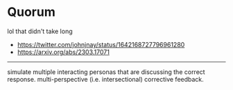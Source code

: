 # Quorum

lol that didn't take long  

* https://twitter.com/johnjnay/status/1642168727796961280
* https://arxiv.org/abs/2303.17071

---

simulate multiple interacting personas that are discussing the correct response.  multi-perspective (i.e. intersectional) corrective feedback.
